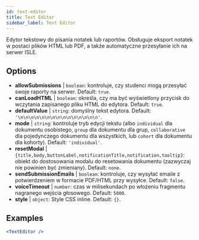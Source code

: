 ```yaml
---
id: text-editor
title: Text Editor
sidebar_label: Text Editor
---
```


Edytor tekstowy do pisania notatek lub raportów. Obsługuje eksport notatek w postaci plików HTML lub PDF, a także automatyczne przesyłanie ich na serwer ISLE.

## Options

* __allowSubmissions__ | `boolean`: kontroluje, czy studenci mogą przesyłać swoje raporty na serwer. Default: `true`.
* __canLoadHTML__ | `boolean`: określa, czy ma być wyświetlony przycisk do wczytania zapisanego pliku HTML do edytora. Default: `true`.
* __defaultValue__ | `string`: domyślny tekst edytora. Default: `'\n\n\n\n\n\n\n\n\n\n\n\n\n\n\n'`.
* __mode__ | `string`: kontroluje tryb edycji tekstu (albo `individual` dla dokumentu osobistego, `group` dla dokumentu dla grup, `collaborative` dla pojedynczego dokumentu dla wszystkich, lub `cohort` dla dokumentu dla kohorty). Default: `'individual'`.
* __resetModal__ | `{title,body,buttonLabel,notificationTitle,notification,tooltip}`: obiekt do dostosowania modalu do resetowania dokumentu (zazwyczaj nie powinien być zmieniany). Default: `none`.
* __sendSubmissionEmails__ | `boolean`: kontroluje, czy wysyłać emaile z potwierdzeniem w formacie PDF/HTML przy wysyłce. Default: `false`.
* __voiceTimeout__ | `number`: czas w milisekundach po włożeniu fragmentu nagranego wejścia głosowego. Default: `5000`.
* __style__ | `object`: Style CSS inline. Default: `{}`.


## Examples

```jsx live
<TextEditor />
```

